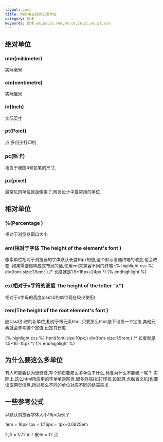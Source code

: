 ```yaml
---
layout: post
title: 网页中支持的长度单位
category: 技术
keywords: 技术,em,px,pc,rem,mm,cm,in,pc,ex,pt,css
---
```


## 绝对单位

### mm(millimeter)

实际毫米

### cm(centimetre)

实际厘米

### in(Inch)

实际英寸

### pt(Point)

点,多用于打印机

### pc(哌卡)

相当于我国4号铅笔的尺寸,

### px(pixel)

最常见的单位就是像素了,网页设计中最常用的单位

## 相对单位

### %(Percentage )

相对于浏览器窗口大小

### em(相对于字体 The height of the element's font )

像素单位相对于浏览器的字体默认长度16px的值,这个默认值随终端的改变,也会改变.
如果需要做响应式布局的话,使用em来兼容不同的终端
{% highlight css %}
div{font-size:1.5em; }
/*  长度就是1.5*16px=24px  */
{% endhighlight %}

### ex(相对于x字符的高度 The height of the letter "x")

相对于x字母的高度(css1.0的单位现在较少使用)

### rem(The height of the root element's font )

随Css3引进的新单位,相对于根元素html,只要那么html底下设置一个定值,其他元素就会参考这个定值,设定其长度

{% highlight css %}
html{font-size:10px;}
div{font-size:1.5rem;}
/*  长度就是1.5*10=15px  */
{% endhighlight %}

## 为什么要这么多单位

有人可能会认为很奇怪,写个网页要那么多单位干什么,标准为什么不能统一呢？
实际上,这么html所应用的不单单是网页,很多终端(如打印机,投影屏,点触盲文机)也要读取网页信息,所以那么不同的单位对应不同的终端需求

## 一些参考公式

以默认浏览器字体大小16px为例子

1em = 16px
1px = 1/16px = 1px=0.0625em

1 点   = 1/72 in
1 皮卡 = 12 点